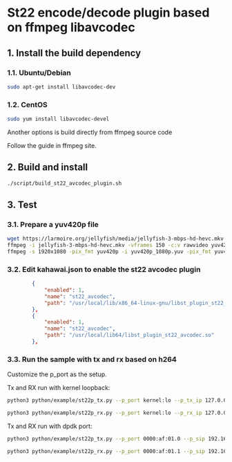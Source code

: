 # St22 encode/decode plugin based on ffmpeg libavcodec

## 1. Install the build dependency

### 1.1. Ubuntu/Debian

```bash
sudo apt-get install libavcodec-dev
```

### 1.2. CentOS

```bash
sudo yum install libavcodec-devel
```

Another options is build directly from ffmpeg source code

Follow the guide in ffmpeg site.

## 2. Build and install

```bash
./script/build_st22_avcodec_plugin.sh
```

## 3. Test

### 3.1. Prepare a yuv420p file

```bash
wget https://larmoire.org/jellyfish/media/jellyfish-3-mbps-hd-hevc.mkv
ffmpeg -i jellyfish-3-mbps-hd-hevc.mkv -vframes 150 -c:v rawvideo yuv420p_1080p.yuv
ffmpeg -s 1920x1080 -pix_fmt yuv420p -i yuv420p_1080p.yuv -pix_fmt yuv422p yuv422p_1080p.yuv
```

### 3.2. Edit kahawai.json to enable the st22 avcodec plugin

```json
        {
            "enabled": 1,
            "name": "st22_avcodec",
            "path": "/usr/local/lib/x86_64-linux-gnu/libst_plugin_st22_avcodec.so"
        },
        {
            "enabled": 1,
            "name": "st22_avcodec",
            "path": "/usr/local/lib64/libst_plugin_st22_avcodec.so"
        },
```

### 3.3. Run the sample with tx and rx based on h264

Customize the p_port as the setup.

Tx and RX run with kernel loopback:

```bash
python3 python/example/st22p_tx.py --p_port kernel:lo --p_tx_ip 127.0.0.1 --tx_url yuv420p_1080p.yuv --pipeline_fmt YUV420PLANAR8 --st22_codec h264 --width 1920 --height 1080 --udp_port 20000 --payload_type 112 --display --display_scale_factor 4
```

```bash
python3 python/example/st22p_rx.py --p_port kernel:lo --p_rx_ip 127.0.0.1 --pipeline_fmt YUV420PLANAR8 --st22_codec h264 --width 1920 --height 1080 --udp_port 20000 --payload_type 112 --display --display_scale_factor 4
```

Tx and RX run with dpdk port:

```bash
python3 python/example/st22p_tx.py --p_port 0000:af:01.0 --p_sip 192.168.108.101 --p_tx_ip 239.168.85.20 --tx_url yuv420p_1080p.yuv --pipeline_fmt YUV420PLANAR8 --st22_codec h264 --width 1920 --height 1080 --udp_port 20000 --payload_type 112 --display --display_scale_factor 4
```

```bash
python3 python/example/st22p_rx.py --p_port 0000:af:01.1 --p_sip 192.168.108.102 --p_rx_ip 239.168.85.20 --pipeline_fmt YUV420PLANAR8 --st22_codec h264 --width 1920 --height 1080 --udp_port 20000 --payload_type 112 --display --display_scale_factor 4
```
